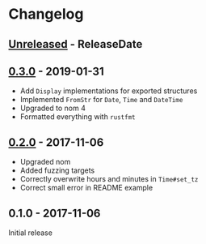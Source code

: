 # Changelog

## [Unreleased](https://github.com/badboy/iso8601/compare/0.3.0...Unreleased) - ReleaseDate

## [0.3.0](https://github.com/badboy/iso8601/compare/0.2.0...0.3.0) - 2019-01-31

* Add `Display` implementations for exported structures
* Implemented `FromStr` for `Date`, `Time` and `DateTime`
* Upgraded to nom 4
* Formatted everything with `rustfmt`

## [0.2.0](https://github.com/badboy/iso8601/compare/v0.1.0...v0.2.0) - 2017-11-06

* Upgraded nom
* Added fuzzing targets
* Correctly overwrite hours and minutes in `Time#set_tz`
* Correct small error in README example

## 0.1.0 - 2017-11-06

Initial release
